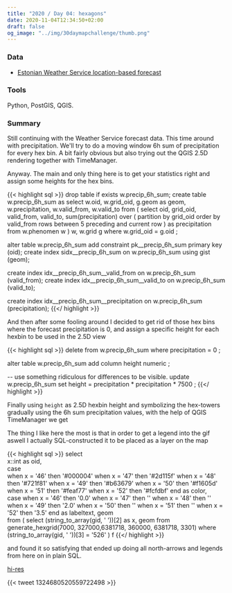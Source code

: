 ```yaml
---
title: "2020 / Day 04: hexagons"
date: 2020-11-04T12:34:50+02:00
draft: false
og_image: "../img/30daymapchallenge/thumb.png"
---
```

### Data
- [Estonian Weather Service location-based forecast](http://www.ilmateenistus.ee/asukoha-prognoos/?coordinates=58.3800520744161;26.7221159100379)

### Tools
Python, PostGIS, QGIS.

### Summary
Still continuing with the Weather Service forecast data. This time around with
precipitation. We'll try to do a moving window 6h sum of precipitation for
every hex bin. A bit fairly obvious but also trying out the QGIS 2.5D rendering
together with TimeManager.

Anyway. The main and only thing here is to get your statistics right and assign
some heights for the hex bins.

{{< highlight sql >}}
drop table if exists w.precip_6h_sum;
create table w.precip_6h_sum as
select
  w.oid, w.grid_oid, g.geom as geom,
  w.precipitation, w.valid_from, w.valid_to
from (
  select
    oid,
    grid_oid,
    valid_from,
    valid_to,
    sum(precipitation) over (
      partition by grid_oid
        order by valid_from
          rows between 5 preceding and current row
    ) as precipitation
  from
    w.phenomen w
) w, w.grid g
where
  w.grid_oid = g.oid
;

alter table w.precip_6h_sum
  add constraint pk__precip_6h_sum
    primary key (oid);
create index sidx__precip_6h_sum
  on w.precip_6h_sum
    using gist (geom);

create index idx__precip_6h_sum__valid_from
  on w.precip_6h_sum
    (valid_from);
create index idx__precip_6h_sum__valid_to
  on w.precip_6h_sum
    (valid_to);

create index idx__precip_6h_sum__precipitation
  on w.precip_6h_sum
    (precipitation);
{{</ highlight >}}

And then after some fooling around I decided to get rid of those hex bins where
the forecast precipitation is 0, and assign a specific height for each hexbin
to be used in the 2.5D view

{{< highlight sql >}}
delete
from
  w.precip_6h_sum
where
  precipitation = 0
;

alter table w.precip_6h_sum
  add column height
    numeric
;

-- use something ridiculous for differences to be visible.
update w.precip_6h_sum set
  height = precipitation * precipitation * 7500
;
{{</ highlight >}}

Finally using `height` as 2.5D hexbin height and symbolizing the hex-towers
gradually using the 6h sum precipitation values, with the help of QGIS
TimeManager we get

The thing I like here the most is that in order to get a legend into the gif
aswell I actually SQL-constructed it to be placed as a layer on the map

{{< highlight sql >}}
select  
  x::int as oid,     
  case  
    when x = '46' then '#000004'
    when x = '47' then '#2d115f'
    when x = '48' then '#721f81'
    when x = '49' then '#b63679'
    when x = '50' then '#f1605d'
    when x = '51' then '#feaf77'
    when x = '52' then '#fcfdbf'
  end as color,     
  case
    when x = '46' then '0.0'
    when x = '47' then ''
    when x = '48' then ''
    when x = '49' then '2.0'
    when x = '50' then ''
    when x = '51' then ''
    when x = '52' then '3.5'
  end as labeltext,
  geom  
from (
  select
    (string_to_array(gid, ' '))[2] as x,
    geom
  from
    generate_hexgrid(7000, 327000,6381718, 360000, 6381718, 3301)
  where
    (string_to_array(gid, ' '))[3] = '526'
) f
{{</ highlight >}}

and found it so satisfying that ended up doing all north-arrows and legends
from here on in plain SQL.

[hi-res](https://tkardi.ee/writeup/img/30daymapchallenge/day-4-hexagons.gif)

{{< tweet 1324680520559722498 >}}
